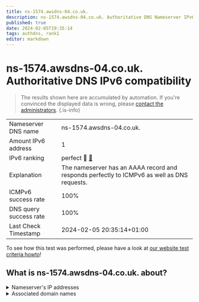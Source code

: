 ```yaml
---
title: ns-1574.awsdns-04.co.uk.
description: ns-1574.awsdns-04.co.uk. Authoritative DNS Nameserver IPv6 compatibility
published: true
date: 2024-02-05T19:35:14
tags: authdns, rank1
editor: markdown
---
```


# ns-1574.awsdns-04.co.uk. Authoritative DNS IPv6 compatibility

> The results shown here are accumulated by automation. If you're convinced the displayed data is wrong, please [contact the administrators](/howto/chat). 
{.is-info}




|   |   |
| - | - |
| Nameserver DNS name | ns-1574.awsdns-04.co.uk.
| Amount IPv6 address | 1
| IPv6 ranking | perfect :1st_place_medal: [🔗](/howto/ranking) |
| Explanation | The nameserver has an AAAA record and responds perfectly to ICMPv6 as well as DNS requests. |
| ICMPv6 success rate | 100%|
| DNS query success rate | 100% |
| Last Check Timestamp | 2024-02-05 20:35:14+01:00 |

To see how this test was performed, please have a look at [our website test criteria howto](/howto/testcriteria/authdns)!


## What is ns-1574.awsdns-04.co.uk. about?




<details>
<summary>Nameserver's IP addresses</summary>

2600:9000:5306:2600::1

</details>



<details>
<summary>Associated domain names</summary>

tiktok.com

</details>
